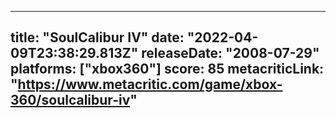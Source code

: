 
---
title: "SoulCalibur IV"
date: "2022-04-09T23:38:29.813Z"
releaseDate: "2008-07-29"
platforms: ["xbox360"]
score: 85
metacriticLink: "https://www.metacritic.com/game/xbox-360/soulcalibur-iv"
---
